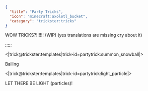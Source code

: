 ```json
{
  "title": "Party Tricks",
  "icon": "minecraft:axolotl_bucket",
  "category": "trickster:tricks"
}
```

WOW TRICKS?!!!!!!
(WIP)
(yes translations are missing cry about it)

;;;;;

<|trick@trickster:templates|trick-id=partytrick:summon_snowball|>

Balling

<|trick@trickster:templates|trick-id=partytrick:light_particle|>

LET THERE BE LIGHT (particles)! 